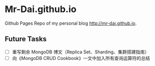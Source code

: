 # Mr-Dai.github.io

Github Pages Repo of my personal blog <http://mr-dai.github.io>.

## Future Tasks

- [ ] 重写剩余 MongoDB 博文（Replica Set、Sharding、集群搭建指南）
- [ ] 向《MongoDB CRUD Cookbook》一文中加入所有查询运算符的总结
